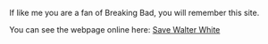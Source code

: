 If like me you are a fan of Breaking Bad, you will remember this site.

You can see the webpage online here: <a href="https://diegocastro1087.github.io/Save-Walter-White/">Save Walter White</a>
